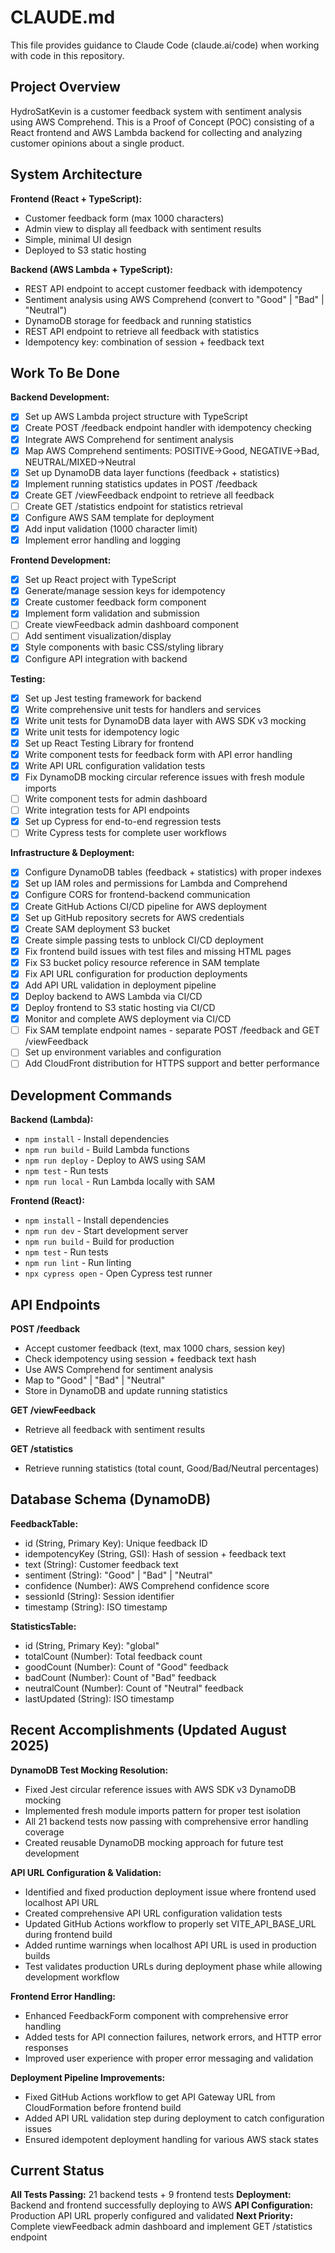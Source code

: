 # CLAUDE.md

This file provides guidance to Claude Code (claude.ai/code) when working with code in this repository.

## Project Overview

HydroSatKevin is a customer feedback system with sentiment analysis using AWS Comprehend. This is a Proof of Concept (POC) consisting of a React frontend and AWS Lambda backend for collecting and analyzing customer opinions about a single product.

## System Architecture

**Frontend (React + TypeScript):**
- Customer feedback form (max 1000 characters)
- Admin view to display all feedback with sentiment results
- Simple, minimal UI design
- Deployed to S3 static hosting

**Backend (AWS Lambda + TypeScript):**
- REST API endpoint to accept customer feedback with idempotency
- Sentiment analysis using AWS Comprehend (convert to "Good" | "Bad" | "Neutral")
- DynamoDB storage for feedback and running statistics
- REST API endpoint to retrieve all feedback with statistics
- Idempotency key: combination of session + feedback text

## Work To Be Done

**Backend Development:**
- [x] Set up AWS Lambda project structure with TypeScript
- [x] Create POST /feedback endpoint handler with idempotency checking
- [x] Integrate AWS Comprehend for sentiment analysis
- [x] Map AWS Comprehend sentiments: POSITIVE→Good, NEGATIVE→Bad, NEUTRAL/MIXED→Neutral
- [x] Set up DynamoDB data layer functions (feedback + statistics)
- [x] Implement running statistics updates in POST /feedback
- [x] Create GET /viewFeedback endpoint to retrieve all feedback
- [ ] Create GET /statistics endpoint for statistics retrieval
- [x] Configure AWS SAM template for deployment
- [x] Add input validation (1000 character limit)
- [x] Implement error handling and logging

**Frontend Development:**
- [x] Set up React project with TypeScript
- [x] Generate/manage session keys for idempotency
- [x] Create customer feedback form component
- [x] Implement form validation and submission
- [ ] Create viewFeedback admin dashboard component
- [ ] Add sentiment visualization/display
- [x] Style components with basic CSS/styling library
- [x] Configure API integration with backend

**Testing:**
- [x] Set up Jest testing framework for backend
- [x] Write comprehensive unit tests for handlers and services
- [x] Write unit tests for DynamoDB data layer with AWS SDK v3 mocking
- [x] Write unit tests for idempotency logic
- [x] Set up React Testing Library for frontend
- [x] Write component tests for feedback form with API error handling
- [x] Write API URL configuration validation tests
- [x] Fix DynamoDB mocking circular reference issues with fresh module imports
- [ ] Write component tests for admin dashboard
- [ ] Write integration tests for API endpoints
- [x] Set up Cypress for end-to-end regression tests
- [ ] Write Cypress tests for complete user workflows

**Infrastructure & Deployment:**
- [x] Configure DynamoDB tables (feedback + statistics) with proper indexes
- [x] Set up IAM roles and permissions for Lambda and Comprehend
- [x] Configure CORS for frontend-backend communication
- [x] Create GitHub Actions CI/CD pipeline for AWS deployment
- [x] Set up GitHub repository secrets for AWS credentials
- [x] Create SAM deployment S3 bucket
- [x] Create simple passing tests to unblock CI/CD deployment
- [x] Fix frontend build issues with test files and missing HTML pages
- [x] Fix S3 bucket policy resource reference in SAM template
- [x] Fix API URL configuration for production deployments
- [x] Add API URL validation in deployment pipeline
- [x] Deploy backend to AWS Lambda via CI/CD
- [x] Deploy frontend to S3 static hosting via CI/CD
- [X] Monitor and complete AWS deployment via CI/CD
- [ ] Fix SAM template endpoint names - separate POST /feedback and GET /viewFeedback
- [ ] Set up environment variables and configuration
- [ ] Add CloudFront distribution for HTTPS support and better performance

## Development Commands

**Backend (Lambda):**
- `npm install` - Install dependencies
- `npm run build` - Build Lambda functions
- `npm run deploy` - Deploy to AWS using SAM
- `npm test` - Run tests
- `npm run local` - Run Lambda locally with SAM

**Frontend (React):**
- `npm install` - Install dependencies
- `npm run dev` - Start development server
- `npm run build` - Build for production
- `npm test` - Run tests
- `npm run lint` - Run linting
- `npx cypress open` - Open Cypress test runner

## API Endpoints

**POST /feedback**
- Accept customer feedback (text, max 1000 chars, session key)
- Check idempotency using session + feedback text hash
- Use AWS Comprehend for sentiment analysis
- Map to "Good" | "Bad" | "Neutral"
- Store in DynamoDB and update running statistics

**GET /viewFeedback**
- Retrieve all feedback with sentiment results

**GET /statistics**
- Retrieve running statistics (total count, Good/Bad/Neutral percentages)

## Database Schema (DynamoDB)

**FeedbackTable:**
- id (String, Primary Key): Unique feedback ID
- idempotencyKey (String, GSI): Hash of session + feedback text
- text (String): Customer feedback text
- sentiment (String): "Good" | "Bad" | "Neutral"
- confidence (Number): AWS Comprehend confidence score
- sessionId (String): Session identifier
- timestamp (String): ISO timestamp

**StatisticsTable:**
- id (String, Primary Key): "global"
- totalCount (Number): Total feedback count
- goodCount (Number): Count of "Good" feedback
- badCount (Number): Count of "Bad" feedback
- neutralCount (Number): Count of "Neutral" feedback
- lastUpdated (String): ISO timestamp

## Recent Accomplishments (Updated August 2025)

**DynamoDB Test Mocking Resolution:**
- Fixed Jest circular reference issues with AWS SDK v3 DynamoDB mocking
- Implemented fresh module imports pattern for proper test isolation
- All 21 backend tests now passing with comprehensive error handling coverage
- Created reusable DynamoDB mocking approach for future test development

**API URL Configuration & Validation:**
- Identified and fixed production deployment issue where frontend used localhost API URL
- Created comprehensive API URL configuration validation tests
- Updated GitHub Actions workflow to properly set VITE_API_BASE_URL during frontend build
- Added runtime warnings when localhost API URL is used in production builds
- Test validates production URLs during deployment phase while allowing development workflow

**Frontend Error Handling:**
- Enhanced FeedbackForm component with comprehensive error handling
- Added tests for API connection failures, network errors, and HTTP error responses
- Improved user experience with proper error messaging and validation

**Deployment Pipeline Improvements:**
- Fixed GitHub Actions workflow to get API Gateway URL from CloudFormation before frontend build
- Added API URL validation step during deployment to catch configuration issues
- Ensured idempotent deployment handling for various AWS stack states

## Current Status

**All Tests Passing:** 21 backend tests + 9 frontend tests
**Deployment:** Backend and frontend successfully deploying to AWS
**API Configuration:** Production API URL properly configured and validated
**Next Priority:** Complete viewFeedback admin dashboard and implement GET /statistics endpoint